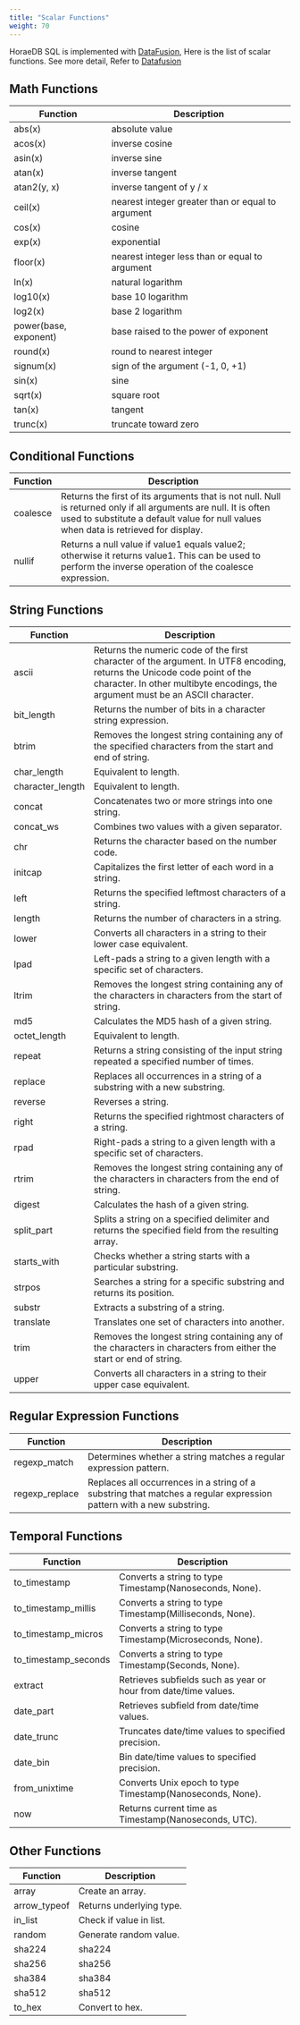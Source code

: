 ```yaml
---
title: "Scalar Functions"
weight: 70
---
```

HoraeDB SQL is implemented with [DataFusion](https://github.com/CeresDB/arrow-datafusion), Here is the list of scalar functions. See more detail, Refer to [Datafusion](https://github.com/CeresDB/arrow-datafusion/blob/master/docs/source/user-guide/sql/scalar_functions.md)

## Math Functions

| Function              | Description                                       |
| --------------------- | ------------------------------------------------- |
| abs(x)                | absolute value                                    |
| acos(x)               | inverse cosine                                    |
| asin(x)               | inverse sine                                      |
| atan(x)               | inverse tangent                                   |
| atan2(y, x)           | inverse tangent of y / x                          |
| ceil(x)               | nearest integer greater than or equal to argument |
| cos(x)                | cosine                                            |
| exp(x)                | exponential                                       |
| floor(x)              | nearest integer less than or equal to argument    |
| ln(x)                 | natural logarithm                                 |
| log10(x)              | base 10 logarithm                                 |
| log2(x)               | base 2 logarithm                                  |
| power(base, exponent) | base raised to the power of exponent              |
| round(x)              | round to nearest integer                          |
| signum(x)             | sign of the argument (-1, 0, +1)                  |
| sin(x)                | sine                                              |
| sqrt(x)               | square root                                       |
| tan(x)                | tangent                                           |
| trunc(x)              | truncate toward zero                              |

## Conditional Functions

| Function | Description                                                                                                                                                                                              |
| -------- | -------------------------------------------------------------------------------------------------------------------------------------------------------------------------------------------------------- |
| coalesce | Returns the first of its arguments that is not null. Null is returned only if all arguments are null. It is often used to substitute a default value for null values when data is retrieved for display. |
| nullif   | Returns a null value if value1 equals value2; otherwise it returns value1. This can be used to perform the inverse operation of the coalesce expression.                                                 |

## String Functions

| Function         | Description                                                                                                                                                                                                |
| ---------------- | ---------------------------------------------------------------------------------------------------------------------------------------------------------------------------------------------------------- |
| ascii            | Returns the numeric code of the first character of the argument. In UTF8 encoding, returns the Unicode code point of the character. In other multibyte encodings, the argument must be an ASCII character. |
| bit_length       | Returns the number of bits in a character string expression.                                                                                                                                               |
| btrim            | Removes the longest string containing any of the specified characters from the start and end of string.                                                                                                    |
| char_length      | Equivalent to length.                                                                                                                                                                                      |
| character_length | Equivalent to length.                                                                                                                                                                                      |
| concat           | Concatenates two or more strings into one string.                                                                                                                                                          |
| concat_ws        | Combines two values with a given separator.                                                                                                                                                                |
| chr              | Returns the character based on the number code.                                                                                                                                                            |
| initcap          | Capitalizes the first letter of each word in a string.                                                                                                                                                     |
| left             | Returns the specified leftmost characters of a string.                                                                                                                                                     |
| length           | Returns the number of characters in a string.                                                                                                                                                              |
| lower            | Converts all characters in a string to their lower case equivalent.                                                                                                                                        |
| lpad             | Left-pads a string to a given length with a specific set of characters.                                                                                                                                    |
| ltrim            | Removes the longest string containing any of the characters in characters from the start of string.                                                                                                        |
| md5              | Calculates the MD5 hash of a given string.                                                                                                                                                                 |
| octet_length     | Equivalent to length.                                                                                                                                                                                      |
| repeat           | Returns a string consisting of the input string repeated a specified number of times.                                                                                                                      |
| replace          | Replaces all occurrences in a string of a substring with a new substring.                                                                                                                                  |
| reverse          | Reverses a string.                                                                                                                                                                                         |
| right            | Returns the specified rightmost characters of a string.                                                                                                                                                    |
| rpad             | Right-pads a string to a given length with a specific set of characters.                                                                                                                                   |
| rtrim            | Removes the longest string containing any of the characters in characters from the end of string.                                                                                                          |
| digest           | Calculates the hash of a given string.                                                                                                                                                                     |
| split_part       | Splits a string on a specified delimiter and returns the specified field from the resulting array.                                                                                                         |
| starts_with      | Checks whether a string starts with a particular substring.                                                                                                                                                |
| strpos           | Searches a string for a specific substring and returns its position.                                                                                                                                       |
| substr           | Extracts a substring of a string.                                                                                                                                                                          |
| translate        | Translates one set of characters into another.                                                                                                                                                             |
| trim             | Removes the longest string containing any of the characters in characters from either the start or end of string.                                                                                          |
| upper            | Converts all characters in a string to their upper case equivalent.                                                                                                                                        |

## Regular Expression Functions

| Function       | Description                                                                                                         |
| -------------- | ------------------------------------------------------------------------------------------------------------------- |
| regexp_match   | Determines whether a string matches a regular expression pattern.                                                   |
| regexp_replace | Replaces all occurrences in a string of a substring that matches a regular expression pattern with a new substring. |

## Temporal Functions

| Function             | Description                                                     |
| -------------------- | --------------------------------------------------------------- |
| to_timestamp         | Converts a string to type Timestamp(Nanoseconds, None).         |
| to_timestamp_millis  | Converts a string to type Timestamp(Milliseconds, None).        |
| to_timestamp_micros  | Converts a string to type Timestamp(Microseconds, None).        |
| to_timestamp_seconds | Converts a string to type Timestamp(Seconds, None).             |
| extract              | Retrieves subfields such as year or hour from date/time values. |
| date_part            | Retrieves subfield from date/time values.                       |
| date_trunc           | Truncates date/time values to specified precision.              |
| date_bin             | Bin date/time values to specified precision.                    |
| from_unixtime        | Converts Unix epoch to type Timestamp(Nanoseconds, None).       |
| now                  | Returns current time as Timestamp(Nanoseconds, UTC).            |

## Other Functions

| Function     | Description              |
| ------------ | ------------------------ |
| array        | Create an array.         |
| arrow_typeof | Returns underlying type. |
| in_list      | Check if value in list.  |
| random       | Generate random value.   |
| sha224       | sha224                   |
| sha256       | sha256                   |
| sha384       | sha384                   |
| sha512       | sha512                   |
| to_hex       | Convert to hex.          |
